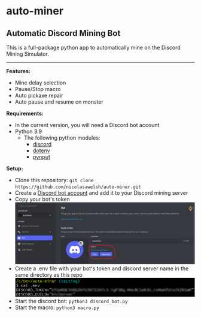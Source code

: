 # auto-miner
## Automatic Discord Mining Bot

This is a full-package python app to automatically mine on the Discord Mining Simulator.

---

**Features:**
- Mine delay selection
- Pause/Stop macro
- Auto pickaxe repair
- Auto pause and resume on monster

**Requirements:**
- In the current version, you will need a Discord bot account
- Python 3.9
  - The following python modules:
    - [discord](https://pypi.org/project/discord.py/)
    - [dotenv](https://pypi.org/project/python-dotenv/)
    - [pynput](https://pypi.org/project/pynput/)

**Setup:**
- Clone this repository: `git clone https://github.com/nicolasawelsh/auto-miner.git`
- Create a [Discord bot account](https://discordpy.readthedocs.io/en/stable/discord.html) and add it to your Discord mining server
- Copy your bot's token
![bot_token](https://github.com/nicolasawelsh/auto-miner/blob/main/readme/bot_token.png)
- Create a .env file with your bot's token and discord server name in the same directory as this repo
![env](https://github.com/nicolasawelsh/auto-miner/blob/main/readme/env.png)
- Start the discord bot: `python3 discord_bot.py`
- Start the macro: `python3 macro.py`

